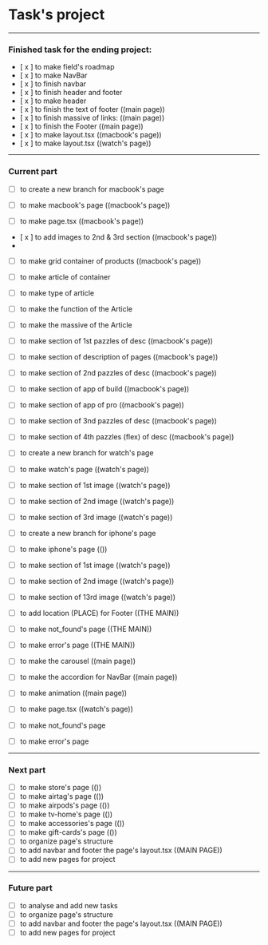 # Task's project

***

### Finished task for the ending project:

- [ x ] to make field's roadmap
- [ x ] to make NavBar
- [ x ] to finish navbar
- [ x ] to finish header and footer
- [ x ] to make header
- [ x ] to finish the text of footer ((main page))
- [ x ] to finish massive of links: ((main page))
- [ x ] to finish the Footer ((main page))
- [ x ] to make layout.tsx ((macbook's page))
- [ x ] to make layout.tsx ((watch's page))

***

### Current part

- [ ] to create a new branch for macbook's page

- [ ] to make macbook's page ((macbook's page))
- [ ] to make page.tsx ((macbook's page))
- [ x ] to add images to 2nd & 3rd section ((macbook's page))
- 
- [ ] to make grid container of products ((macbook's page))
- [ ] to make article of container
- [ ] to make type of article
- [ ] to make the function of the Article 
- [ ] to make the massive of the Article 

- [ ] to make section of 1st pazzles of desc ((macbook's page))
- [ ] to make section of description of pages ((macbook's page))
- [ ] to make section of 2nd pazzles of desc ((macbook's page))

- [ ] to make section of app of build ((macbook's page))
- [ ] to make section of app of pro ((macbook's page))
- [ ] to make section of 3nd pazzles of desc ((macbook's page))
- [ ] to make section of 4th pazzles (flex) of desc ((macbook's page))


- [ ] to create a new branch for watch's page

- [ ] to make watch's page ((watch's page))
- [ ] to make section of 1st image ((watch's page))
- [ ] to make section of 2nd image ((watch's page))
- [ ] to make section of 3rd image ((watch's page))


- [ ] to create a new branch for iphone's page

- [ ] to make iphone's page (())
- [ ] to make section of 1st image ((watch's page))
- [ ] to make section of 2nd image ((watch's page))
- [ ] to make section of 13rd image ((watch's page))



- [ ] to add location (PLACE) for Footer ((THE MAIN))
- [ ] to make not_found's page ((THE MAIN))
- [ ] to make error's page ((THE MAIN))

- [ ] to make the carousel ((main page))
- [ ] to make the accordion for NavBar ((main page))
- [ ] to make animation ((main page))
- [ ] to make page.tsx ((watch's page))
- [ ] to make not_found's page
- [ ] to make error's page

***

### Next part

- [ ] to make store's page (())
- [ ] to make airtag's page (())
- [ ] to make airpods's page (())
- [ ] to make tv-home's page (())
- [ ] to make accessories's page (())
- [ ] to make gift-cards's page (())
- [ ] to organize page's structure
- [ ] to add navbar and footer the page's layout.tsx ((MAIN PAGE))
- [ ] to add new pages for project

***

### Future part

- [ ] to analyse and add new tasks
- [ ] to organize page's structure
- [ ] to add navbar and footer the page's layout.tsx ((MAIN PAGE))
- [ ] to add new pages for project